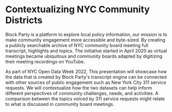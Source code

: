 # Contextualizing NYC Community Districts

Block Party is a platform to explore local policy information, our mission is to make community engagement more accessible and byte-sized. By creating a publicly searchable archive of NYC community board meeting full transcript, highlights and topics. The initiative started in April 2020 as virtual meetings became ubiquitous and community boards adapted by digitizing their meeting recordings on YouTube.

As part of NYC Open Data Week 2022, This presentation will showcase how the data that is created by Block Party's transcript engine can be connected with other sources of public engagement such as New York City 311 service requests. We will contextualize how the two datasets can help inform different perspectives of community challenges, needs, and activities. A comparison between the topics voiced by 311 service requests might relate to what is discussed in community board meetings.

